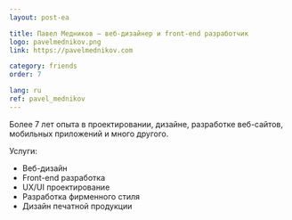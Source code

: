 ```yaml
---
layout: post-ea

title: Павел Медников — веб-дизайнер и front-end разработчик
logo: pavelmednikov.png
link: https://pavelmednikov.com

category: friends
order: 7

lang: ru
ref: pavel_mednikov
---
```


Более 7 лет опыта в проектировании, дизайне, разработке веб-сайтов, мобильных приложений и много другого.

Услуги:
  - Веб-дизайн
  - Front-end разработка
  - UX/UI проектирование
  - Разработка фирменного стиля
  - Дизайн печатной продукции
